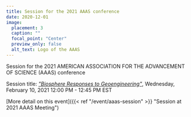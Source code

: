```yaml
---
title: Session for the 2021 AAAS conference
date: 2020-12-01
image:
  placement: 3
  caption: ""
  focal_point: "Center"
  preview_only: false
  alt_text: Logo of the AAAS
---
```

Session for the 2021 AMERICAN ASSOCIATION FOR THE ADVANCEMENT OF SCIENCE (AAAS) conference

<!--more-->


Session title: *["Biosphere Responses to Geoengineering"](https://aaas.confex.com/aaas/2021/meetingapp.cgi/Session/27417)*, Wednesday, February 10, 2021
12:00 PM - 12:45 PM EST


[More detail on this event]({{< ref "/event/aaas-session" >}} "Session at 2021 AAAS Meeting")


